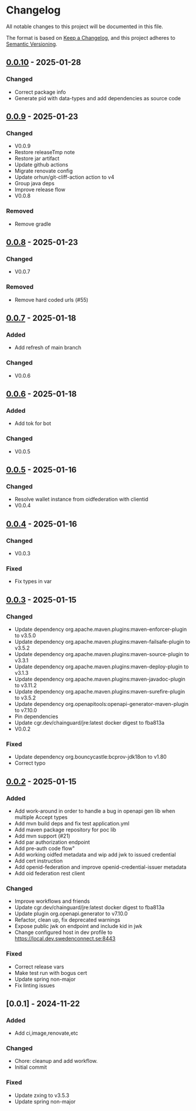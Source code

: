 # Changelog

All notable changes to this project will be documented in this file.

The format is based on [Keep a Changelog](https://keepachangelog.com/en/1.0.0/),
and this project adheres to [Semantic Versioning](https://semver.org/spec/v2.0.0.html).

## [0.0.10] - 2025-01-28

### Changed

- Correct package info
- Generate pid with data-types and add dependencies as source code

## [0.0.9] - 2025-01-23

### Changed

- V0.0.9
- Restore releaseTmp note
- Restore jar artifact
- Update github actions
- Migrate renovate config
- Update orhun/git-cliff-action action to v4
- Group java deps
- Improve release flow
- V0.0.8

### Removed

- Remove gradle

## [0.0.8] - 2025-01-23

### Changed

- V0.0.7

### Removed

- Remove hard coded urls (#55)

## [0.0.7] - 2025-01-18

### Added

- Add refresh of main branch

### Changed

- V0.0.6

## [0.0.6] - 2025-01-18

### Added

- Add tok for bot

### Changed

- V0.0.5

## [0.0.5] - 2025-01-16

### Changed

- Resolve wallet instance from oidfederation with clientid
- V0.0.4

## [0.0.4] - 2025-01-16

### Changed

- V0.0.3

### Fixed

- Fix types in var

## [0.0.3] - 2025-01-15

### Changed

- Update dependency org.apache.maven.plugins:maven-enforcer-plugin to v3.5.0
- Update dependency org.apache.maven.plugins:maven-failsafe-plugin to v3.5.2
- Update dependency org.apache.maven.plugins:maven-source-plugin to v3.3.1
- Update dependency org.apache.maven.plugins:maven-deploy-plugin to v3.1.3
- Update dependency org.apache.maven.plugins:maven-javadoc-plugin to v3.11.2
- Update dependency org.apache.maven.plugins:maven-surefire-plugin to v3.5.2
- Update dependency org.openapitools:openapi-generator-maven-plugin to v7.10.0
- Pin dependencies
- Update cgr.dev/chainguard/jre:latest docker digest to fba813a
- V0.0.2

### Fixed

- Update dependency org.bouncycastle:bcprov-jdk18on to v1.80
- Correct typo

## [0.0.2] - 2025-01-15

### Added

- Add work-around in order to handle a bug in openapi gen lib when multiple Accept types
- Add mvn build deps and fix test application.yml
- Add maven package repository for poc lib
- Add mvn support (#21)
- Add par authorization endpoint
- Add pre-auth code flow"
- Add working oidfed metadata and wip add jwk to issued credential
- Add cert instruction
- Add openid-federation and improve openid-credential-issuer metadata
- Add oid federation rest client

### Changed

- Improve workflows and friends
- Update cgr.dev/chainguard/jre:latest docker digest to fba813a
- Update plugin org.openapi.generator to v7.10.0
- Refactor, clean up, fix deprecated warnings
- Expose public jwk on endpoint and include kid in jwk
- Change configured host in dev profile to https://local.dev.swedenconnect.se:8443

### Fixed

- Correct release vars
- Make test run with bogus cert
- Update spring non-major
- Fix linting issues

## [0.0.1] - 2024-11-22

### Added

- Add ci,image,renovate,etc

### Changed

- Chore: cleanup and add workflow.
- Initial commit

### Fixed

- Update zxing to v3.5.3
- Update spring non-major

[0.0.10]: https://github.com/diggsweden/eudiw-wallet-issuer-poc/compare/v0.0.9..v0.0.10
[0.0.9]: https://github.com/diggsweden/eudiw-wallet-issuer-poc/compare/v0.0.8..v0.0.9
[0.0.8]: https://github.com/diggsweden/eudiw-wallet-issuer-poc/compare/v0.0.7..v0.0.8
[0.0.7]: https://github.com/diggsweden/eudiw-wallet-issuer-poc/compare/v0.0.6..v0.0.7
[0.0.6]: https://github.com/diggsweden/eudiw-wallet-issuer-poc/compare/v0.0.5..v0.0.6
[0.0.5]: https://github.com/diggsweden/eudiw-wallet-issuer-poc/compare/v0.0.4..v0.0.5
[0.0.4]: https://github.com/diggsweden/eudiw-wallet-issuer-poc/compare/v0.0.3..v0.0.4
[0.0.3]: https://github.com/diggsweden/eudiw-wallet-issuer-poc/compare/v0.0.2..v0.0.3
[0.0.2]: https://github.com/diggsweden/eudiw-wallet-issuer-poc/compare/v0.0.1..v0.0.2

<!-- generated by git-cliff -->
